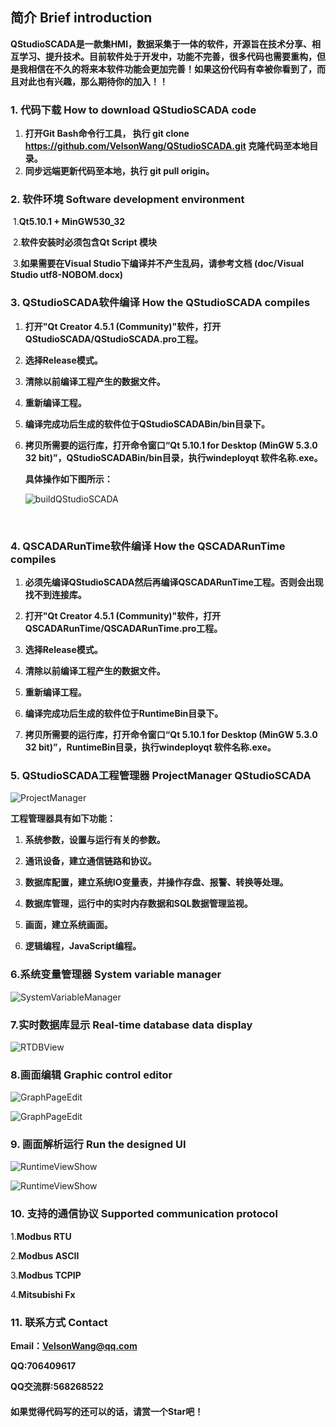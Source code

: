 ## 简介 Brief introduction

​	**QStudioSCADA是一款集HMI，数据采集于一体的软件，开源旨在技术分享、相互学习、提升技术。目前软件处于开发中，功能不完善，很多代码也需要重构，但是我相信在不久的将来本软件功能会更加完善！如果这份代码有幸被你看到了，而且对此也有兴趣，那么期待你的加入！！**


### 1. 代码下载 How to download QStudioSCADA code
  1. **打开Git Bash命令行工具， 执行 git clone https://github.com/VelsonWang/QStudioSCADA.git 克隆代码至本地目录。**
  2.  **同步远端更新代码至本地，执行 git pull origin。**

### 2. 软件环境 Software development environment

​	1.**Qt5.10.1 + MinGW530_32** 

​	2.**软件安装时必须包含Qt Script 模块**

​	3.**如果需要在Visual Studio下编译并不产生乱码，请参考文档 (doc/Visual Studio utf8-NOBOM.docx)**


### 3. QStudioSCADA软件编译 How the QStudioSCADA compiles

 1. **打开"Qt Creator 4.5.1 (Community)"软件，打开QStudioSCADA/QStudioSCADA.pro工程。**

 2. **选择Release模式。**

 3. **清除以前编译工程产生的数据文件。**

 4. **重新编译工程。**

 5. **编译完成功后生成的软件位于QStudioSCADABin/bin目录下。**

 6. **拷贝所需要的运行库，打开命令窗口“Qt 5.10.1 for Desktop (MinGW 5.3.0 32 bit)”，QStudioSCADABin/bin目录，执行windeployqt 软件名称.exe。**

    **具体操作如下图所示：**

    ![buildQStudioSCADA](md/buildQStudioSCADA.png)

​	

### 4. QSCADARunTime软件编译 How the QSCADARunTime compiles

1. **必须先编译QStudioSCADA然后再编译QSCADARunTime工程。否则会出现找不到连接库。**

2. **打开"Qt Creator 4.5.1 (Community)"软件，打开QSCADARunTime/QSCADARunTime.pro工程。**

3. **选择Release模式。**

4. **清除以前编译工程产生的数据文件。**

5. **重新编译工程。**

6. **编译完成功后生成的软件位于RuntimeBin目录下。**

7. **拷贝所需要的运行库，打开命令窗口“Qt 5.10.1 for Desktop (MinGW 5.3.0 32 bit)”，RuntimeBin目录，执行windeployqt 软件名称.exe。**

   

### 5. QStudioSCADA工程管理器 ProjectManager QStudioSCADA

![ProjectManager](md/_projectman_1546500878_8823.png)

**工程管理器具有如下功能：**

1. **系统参数，设置与运行有关的参数。**

2. **通讯设备，建立通信链路和协议。**

3. **数据库配置，建立系统IO变量表，并操作存盘、报警、转换等处理。**

4. **数据库管理，运行中的实时内存数据和SQL数据管理监视。**

5. **画面，建立系统画面。**

6. **逻辑编程，JavaScript编程。**

    

### 6.系统变量管理器 System variable manager

![SystemVariableManager](md/SystemVariableManager.png)



### 7.实时数据库显示 Real-time database data display

![RTDBView](md/RTDBView.png)



### 8.画面编辑 Graphic control editor

![GraphPageEdit](md/GraphPageEdit.png)


![GraphPageEdit](md/GraphPageEdit2.png)




### 9. 画面解析运行 Run the designed UI

![RuntimeViewShow](md/RuntimeViewShow.png)


![RuntimeViewShow](md/RuntimeViewShow2.png)



### 10. 支持的通信协议  Supported communication protocol

1.**Modbus RTU**

2.**Modbus ASCII**

3.**Modbus TCPIP**

4.**Mitsubishi Fx**



### 11. 联系方式  Contact

**Email：VelsonWang@qq.com**

**QQ:706409617**

**QQ交流群:568268522**



#### 如果觉得代码写的还可以的话，请赏一个Star吧！


